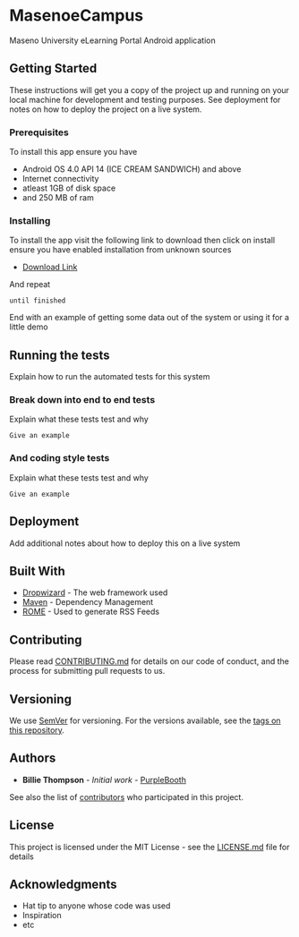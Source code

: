 # MasenoeCampus
Maseno University eLearning Portal Android application
## Getting Started

These instructions will get you a copy of the project up and running on your local machine for development and testing purposes. See deployment for notes on how to deploy the project on a live system.

### Prerequisites

To install this app ensure you have


* Android OS 4.0 API 14 (ICE CREAM SANDWICH) and above
* Internet connectivity
* atleast 1GB of disk space
* and 250 MB of ram

### Installing

To install the app visit the following link to download then click on install ensure you have enabled installation from unknown sources

* [Download Link](https://drive.google.com/file/d/1HZ4hXKTmktsaasYYNThomrJhcTHBsWtZ/view?usp=sharing)


And repeat

```
until finished
```

End with an example of getting some data out of the system or using it for a little demo

## Running the tests

Explain how to run the automated tests for this system

### Break down into end to end tests

Explain what these tests test and why

```
Give an example
```

### And coding style tests

Explain what these tests test and why

```
Give an example
```

## Deployment

Add additional notes about how to deploy this on a live system

## Built With

* [Dropwizard](http://www.dropwizard.io/1.0.2/docs/) - The web framework used
* [Maven](https://maven.apache.org/) - Dependency Management
* [ROME](https://rometools.github.io/rome/) - Used to generate RSS Feeds

## Contributing

Please read [CONTRIBUTING.md](https://gist.github.com/PurpleBooth/b24679402957c63ec426) for details on our code of conduct, and the process for submitting pull requests to us.

## Versioning

We use [SemVer](http://semver.org/) for versioning. For the versions available, see the [tags on this repository](https://github.com/your/project/tags). 

## Authors

* **Billie Thompson** - *Initial work* - [PurpleBooth](https://github.com/PurpleBooth)

See also the list of [contributors](https://github.com/your/project/contributors) who participated in this project.

## License

This project is licensed under the MIT License - see the [LICENSE.md](LICENSE.md) file for details

## Acknowledgments

* Hat tip to anyone whose code was used
* Inspiration
* etc

